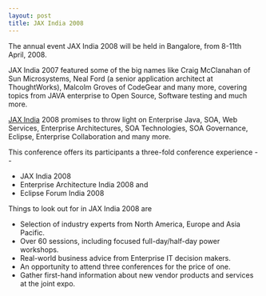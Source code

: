 ```yaml
---
layout: post
title: JAX India 2008
---
```


The annual event JAX India 2008 will be held in Bangalore, from 8-11th April, 2008.

JAX India 2007 featured some of the big names like Craig McClanahan of Sun Microsystems, Neal Ford (a senior application architect at ThoughtWorks), Malcolm Groves of CodeGear and many more, covering topics from JAVA enterprise to Open Source, Software testing and much more.

<a href="http://www.jaxindia.com/">JAX India</a> 2008 promises to throw light on Enterprise Java, SOA, Web Services, Enterprise Architectures, SOA Technologies, SOA Governance, Eclipse, Enterprise Collaboration and many more.

This conference offers its participants a three-fold conference experience --

- JAX India 2008
- Enterprise Architecture India 2008 and
- Eclipse Forum India 2008

Things to look out for in JAX India 2008 are

- Selection of industry experts from North America, Europe and Asia Pacific.
- Over 60 sessions, including focused full-day/half-day power workshops.
- Real-world business advice from Enterprise IT decision makers.
- An opportunity to attend three conferences for the price of one.
- Gather first-hand information about new vendor products and services at the joint expo.